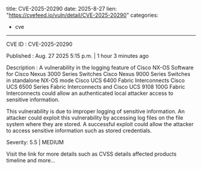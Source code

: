  
title: CVE-2025-20290
date: 2025-8-27
lien: "https://cvefeed.io/vuln/detail/CVE-2025-20290"
categories:
  - cve
---

CVE ID : CVE-2025-20290

Published :  Aug. 27
2025
5:15 p.m. | 1 hour
3 minutes ago

Description : A vulnerability in the logging feature of Cisco NX-OS Software for Cisco Nexus 3000 Series Switches
Cisco Nexus 9000 Series Switches in standalone NX-OS mode
Cisco UCS 6400 Fabric Interconnects
Cisco UCS 6500 Series Fabric Interconnects
and Cisco UCS 9108 100G Fabric Interconnects could allow an authenticated
local attacker access to sensitive information.

This vulnerability is due to improper logging of sensitive information. An attacker could exploit this vulnerability by accessing log files on the file system where they are stored. A successful exploit could allow the attacker to access sensitive information
such as stored credentials.

Severity: 5.5 | MEDIUM

Visit the link for more details
such as CVSS details
affected products
timeline
and more...
